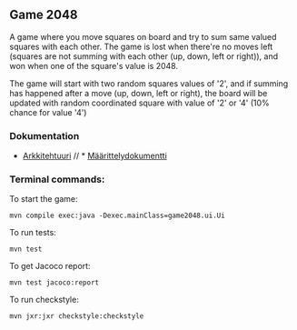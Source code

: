 ## Game 2048

A game where you move squares on board and try to sum same valued squares with each other. The game is lost when there're no moves left (squares are not summing with each other (up, down, left or right)), and won when one of the square's value is 2048.

The game will start with two random squares values of '2', and if summing has happened after a move (up, down, left or right), the board will be updated with random coordinated square with value of '2' or '4' (10% chance for value '4')

### Dokumentation
* [Arkkitehtuuri](https://github.com/eherra/ot-harjoitustyo/blob/main/dokumentaatio/arkkitehtuuri.md)
// * [Määrittelydokumentti](https://github.com/eherra/ot-harjoitustyo/blob/main/dokumentaatio/arkkitehtuuri.md)


### Terminal commands:
To start the game:
```console
mvn compile exec:java -Dexec.mainClass=game2048.ui.Ui
```

To run tests:
```console
mvn test
```

To get Jacoco report:
```console
mvn test jacoco:report
```

To run checkstyle:
```console
mvn jxr:jxr checkstyle:checkstyle
```
